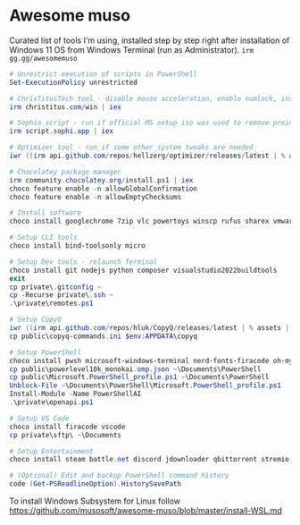 
# Awesome muso

Curated list of tools I'm using, installed step by step right after installation of Windows 11 OS from Windows Terminal (run as Administrator).
```irm gg.gg/awesomemuso```


```powershell
# Unrestrict execution of scripts in PowerShell
Set-ExecutionPolicy unrestricted

# ChrisTitusTech tool - disable mouse acceleration, enable numlock, install WSL2...
irm christitus.com/win | iex

# Sophia script - run if official MS setup iso was used to remove preinstalled bloatware
irm script.sophi.app | iex

# Optimizer tool - run if some other system tweaks are needed
iwr ((irm api.github.com/repos/hellzerg/optimizer/releases/latest | % assets | % browser_download_url)) -OutFile Optimizer.exe; & .\Optimizer.exe

# Chocolatey package manager
irm community.chocolatey.org/install.ps1 | iex
choco feature enable -n allowGlobalConfirmation
choco feature enable -n allowEmptyChecksums

# Install software
choco install googlechrome 7zip vlc powertoys winscp rufus sharex vmware-workstation-player

# Setup CLI tools
choco install bind-toolsonly micro

# Setup Dev tools - relaunch Terminal
choco install git nodejs python composer visualstudio2022buildtools
exit
cp private\.gitconfig ~
cp -Recurse private\.ssh ~
.\private\remotes.ps1

# Setup CopyQ
iwr ((irm api.github.com/repos/hluk/CopyQ/releases/latest | % assets | % browser_download_url)) -OutFile CopyQ.exe; & .\CopyQ.exe
cp public\copyq-commands.ini $env:APPDATA\copyq

# Setup PowerShell
choco install pwsh microsoft-windows-terminal nerd-fonts-firacode oh-my-posh
cp public\powerlevel10k_monokai.omp.json ~\Documents\PowerShell
cp public\Microsoft.PowerShell_profile.ps1 ~\Documents\PowerShell
Unblock-File ~\Documents\PowerShell\Microsoft.PowerShell_profile.ps1
Install-Module -Name PowerShellAI
.\private\openapi.ps1

# Setup VS Code
choco install firacode vscode
cp private\sftp\ ~\Documents

# Setup Entertainment
choco install steam battle.net discord jdownloader qbittorrent stremio

# (Optional) Edit and backup PowerShell command history
code (Get-PSReadlineOption).HistorySavePath
```

To install Windows Subsystem for Linux follow https://github.com/musosoft/awesome-muso/blob/master/install-WSL.md
